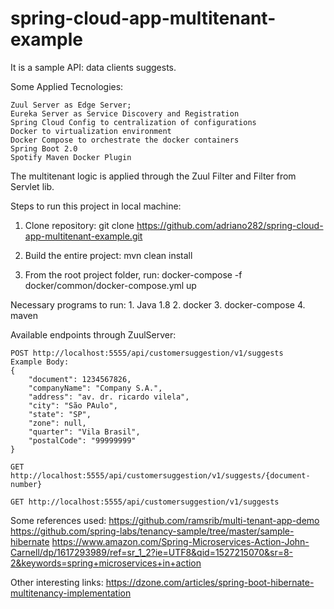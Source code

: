 # spring-cloud-app-multitenant-example

It is a sample API: data clients suggests.

Some Applied Tecnologies:

    Zuul Server as Edge Server;
    Eureka Server as Service Discovery and Registration
    Spring Cloud Config to centralization of configurations
    Docker to virtualization environment
    Docker Compose to orchestrate the docker containers
    Spring Boot 2.0
    Spotify Maven Docker Plugin
   
The multitenant logic is applied through the Zuul Filter and Filter from Servlet lib.

Steps to run this project in local machine:

1. Clone repository:
    git clone https://github.com/adriano282/spring-cloud-app-multitenant-example.git
    
2. Build the entire project:
    mvn clean install
    
3. From the root project folder, run:
    docker-compose -f docker/common/docker-compose.yml up
    
    
Necessary programs to run:
    1. Java 1.8
    2. docker
    3. docker-compose
    4. maven
    
    
Available endpoints through ZuulServer:

    POST http://localhost:5555/api/customersuggestion/v1/suggests
    Example Body:
    {
        "document": 1234567826,
        "companyName": "Company S.A.",
        "address": "av. dr. ricardo vilela",
        "city": "São PAulo",
        "state": "SP",
        "zone": null,
        "quarter": "Vila Brasil",
        "postalCode": "99999999"
    }
    
    GET http://localhost:5555/api/customersuggestion/v1/suggests/{document-number}
    
    GET http://localhost:5555/api/customersuggestion/v1/suggests

Some references used:
    https://github.com/ramsrib/multi-tenant-app-demo
    https://github.com/spring-labs/tenancy-sample/tree/master/sample-hibernate
    https://www.amazon.com/Spring-Microservices-Action-John-Carnell/dp/1617293989/ref=sr_1_2?ie=UTF8&qid=1527215070&sr=8-2&keywords=spring+microservices+in+action
    
Other interesting links:
    https://dzone.com/articles/spring-boot-hibernate-multitenancy-implementation
